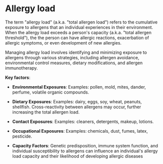 [//]: # (
source: gpt-3 + jph editing
tags: allergies
)

# Allergy load

The term "allergy load" (a.k.a. "total allergen load") refers to the cumulative
exposure to allergens that an individual experiences in their environment. When
the allergy load exceeds a person's capacity (a.k.a. "total allergen
threshold"), the the person can have allergic reactions, exacerbation of
allergic symptoms, or even development of new allergies.

Managing allergy load involves identifying and minimizing exposure to
allergens through various strategies, including allergen avoidance,
environmental control measures, dietary modifications, and allergen
immunotherapy.

**Key factors**:

* **Environmental Exposures**: Examples: pollen, mold, mites, dander, perfume, volatile organic compounds.

* **Dietary Exposures**: Examples: dairy, eggs, soy, wheat, peanuts, shellfish.
  Cross-reactivity between allergens may occur, further increasing the total
  allergen load.

* **Contact Exposures**: Examples: cleaners, detergents, makeup, lotions.

* **Occupational Exposures**: Examples: chemicals, dust, fumes, latex, pesticide.

* **Capacity Factors**: Genetic predisposition, immune system function, and
  individual susceptibility to allergens can influence an individual's allergy
  load capacity and their likelihood of developing allergic diseases
